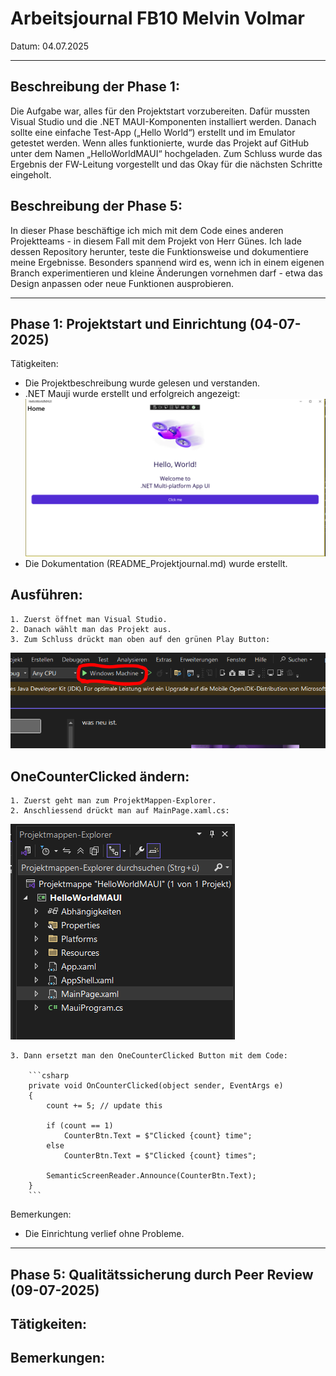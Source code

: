 # Arbeitsjournal  FB10 Melvin Volmar

Datum: 04.07.2025

---

## Beschreibung der Phase 1:
Die Aufgabe war, alles für den Projektstart vorzubereiten. Dafür mussten Visual Studio und die .NET MAUI-Komponenten installiert werden. Danach sollte eine einfache Test-App („Hello World“) erstellt und im Emulator getestet werden. Wenn alles funktionierte, wurde das Projekt auf GitHub unter dem Namen „HelloWorldMAUI“ hochgeladen. Zum Schluss wurde das Ergebnis der FW-Leitung vorgestellt und das Okay für die nächsten Schritte eingeholt.

## Beschreibung der Phase 5:
In dieser Phase beschäftige ich mich mit dem Code eines anderen Projektteams - in diesem Fall mit dem Projekt von Herr Günes. Ich lade dessen Repository herunter, teste die Funktionsweise und dokumentiere meine Ergebnisse. Besonders spannend wird es, wenn ich in einem eigenen Branch experimentieren und kleine Änderungen vornehmen darf - etwa das Design anpassen oder neue Funktionen ausprobieren.

---

## Phase 1: Projektstart und Einrichtung (04-07-2025)

Tätigkeiten:
- Die Projektbeschreibung wurde gelesen und verstanden.
- .NET Mauji wurde erstellt und erfolgreich angezeigt:
![alt text](Net_Mauji.png "Title")
- Die Dokumentation (README_Projektjournal.md) wurde erstellt.

## Ausführen:

    1. Zuerst öffnet man Visual Studio.
    2. Danach wählt man das Projekt aus.
    3. Zum Schluss drückt man oben auf den grünen Play Button:
![alt text](PlayButton.png "Title")

## OneCounterClicked ändern:

    1. Zuerst geht man zum ProjektMappen-Explorer.
    2. Anschliessend drückt man auf MainPage.xaml.cs:
  
![alt text](PME.png "Title")

    3. Dann ersetzt man den OneCounterClicked Button mit dem Code:

        ```csharp
        private void OnCounterClicked(object sender, EventArgs e)
        {
            count += 5; // update this
        
            if (count == 1)
                CounterBtn.Text = $"Clicked {count} time";
            else
                CounterBtn.Text = $"Clicked {count} times";
        
            SemanticScreenReader.Announce(CounterBtn.Text);
        }
        ```

Bemerkungen:
- Die Einrichtung verlief ohne Probleme.

---

## Phase 5: Qualitätssicherung durch Peer Review (09-07-2025)

Tätigkeiten:
-

Bemerkungen:
- 
